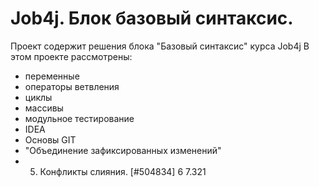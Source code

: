 # Job4j. Блок базовый синтаксис.
Проект содержит решения блока "Базовый синтаксис" курса Job4j
В этом проекте рассмотрены: 
- переменные
- операторы ветвления
- циклы
- массивы
- модульное тестирование
- IDEA
- Основы GIT
- "Объединение зафиксированных изменений"
- 5. Конфликты слияния. [#504834]
6
7.321